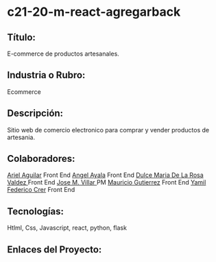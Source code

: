 # c21-20-m-react-agregarback

## Título:
E-commerce de productos artesanales.

## Industria o Rubro:  
Ecommerce

## Descripción: 
Sitio web de comercio electronico para comprar y vender productos de artesania.

## Colaboradores: 
[Ariel Aguilar](https://www.linkedin.com/in/arielaguilar2021/) Front End
[Angel Ayala]( www.linkedin.com/in/angel-david-ayala-mendoza) Front End
[Dulce Maria De La Rosa Valdez ](https://www.linkedin.com/in/dulcemariadelarosavaldez) Front End
[Jose M. Villar ](https://www.linkedin.com/in/josemariavillar/) PM
[Mauricio Gutierrez](https://www.linkedin.com/in/mauri-gutierrez/) Front End
[Yamil Federico Crer](https://www.linkedin.com/in/federico-crer) Front End

## Tecnologías: 
 Htlml, Css, Javascript, react, python, flask

## Enlaces del Proyecto: 
